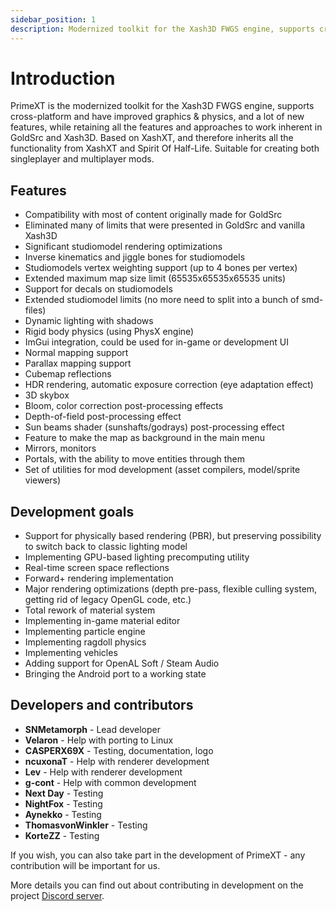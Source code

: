 ```yaml
---
sidebar_position: 1
description: Modernized toolkit for the Xash3D FWGS engine, supports cross-platform and have improved graphics & physics, and a lot of new features, while retaining all the features and approaches to work inherent in GoldSrc and Xash3D.
---
```


# Introduction
PrimeXT is the modernized toolkit for the Xash3D FWGS engine, supports cross-platform and have improved graphics & physics, and a lot of new features, while retaining all the features and approaches to work inherent in GoldSrc and Xash3D.
Based on XashXT, and therefore inherits all the functionality from XashXT and Spirit Of Half-Life. Suitable for creating both singleplayer and multiplayer mods. 

## Features
- Compatibility with most of content originally made for GoldSrc
- Eliminated many of limits that were presented in GoldSrc and vanilla Xash3D
- Significant studiomodel rendering optimizations
- Inverse kinematics and jiggle bones for studiomodels
- Studiomodels vertex weighting support (up to 4 bones per vertex)
- Extended maximum map size limit (65535x65535x65535 units)
- Support for decals on studiomodels
- Extended studiomodel limits (no more need to split into a bunch of smd-files)
- Dynamic lighting with shadows
- Rigid body physics (using PhysX engine)
- ImGui integration, could be used for in-game or development UI
- Normal mapping support
- Parallax mapping support
- Cubemap reflections
- HDR rendering, automatic exposure correction (eye adaptation effect)
- 3D skybox
- Bloom, color correction post-processing effects
- Depth-of-field post-processing effect
- Sun beams shader (sunshafts/godrays) post-processing effect
- Feature to make the map as background in the main menu
- Mirrors, monitors
- Portals, with the ability to move entities through them
- Set of utilities for mod development (asset compilers, model/sprite viewers)

## Development goals
- Support for physically based rendering (PBR), but preserving possibility to switch back to classic lighting model
- Implementing GPU-based lighting precomputing utility
- Real-time screen space reflections
- Forward+ rendering implementation
- Major rendering optimizations (depth pre-pass, flexible culling system, getting rid of legacy OpenGL code, etc.)
- Total rework of material system
- Implementing in-game material editor
- Implementing particle engine
- Implementing ragdoll physics
- Implementing vehicles
- Adding support for OpenAL Soft / Steam Audio
- Bringing the Android port to a working state

## Developers and contributors
- **SNMetamorph** - Lead developer
- **Velaron** - Help with porting to Linux
- **СASPERX69X** - Testing, documentation, logo
- **ncuxonaT** - Help with renderer development
- **Lev** - Help with renderer development
- **g-cont** - Help with common development
- **Next Day** - Testing
- **NightFox** - Testing
- **Aynekko** - Testing
- **ThomasvonWinkler** - Testing
- **KorteZZ** - Testing

If you wish, you can also take part in the development of PrimeXT - any contribution will be important for us.

More details you can find out about contributing in development on the project [Discord server](https://discord.gg/BxQUMUescJ).
